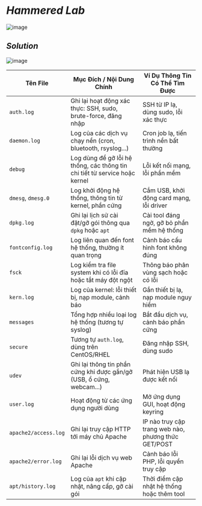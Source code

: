 # _Hammered Lab_

![image](https://github.com/user-attachments/assets/cbede024-13f6-4a4e-8ee0-c8ca279d8440)

## _Solution_

![image](https://github.com/user-attachments/assets/bdede07a-9cf8-40d6-8cf1-a4aaa0497533)

| Tên File            | Mục Đích / Nội Dung Chính                                                                 | Ví Dụ Thông Tin Có Thể Tìm Được                                           |
|---------------------|--------------------------------------------------------------------------------------------|---------------------------------------------------------------------------|
| `auth.log`          | Ghi lại hoạt động xác thực: SSH, sudo, brute-force, đăng nhập                             | SSH từ IP lạ, dùng sudo, lỗi xác thực                                    |
| `daemon.log`        | Log của các dịch vụ chạy nền (cron, bluetooth, rsyslog...)                                 | Cron job lạ, tiến trình nền bất thường                                   |
| `debug`             | Log dùng để gỡ lỗi hệ thống, các thông tin chi tiết từ service hoặc kernel                 | Lỗi kết nối mạng, lỗi phần mềm                                            |
| `dmesg`, `dmesg.0`  | Log khởi động hệ thống, thông tin từ kernel, phần cứng                                      | Cắm USB, khởi động card mạng, lỗi driver                                 |
| `dpkg.log`          | Ghi lại lịch sử cài đặt/gỡ gói thông qua `dpkg` hoặc `apt`                                 | Cài tool đáng ngờ, gỡ bỏ phần mềm hệ thống                               |
| `fontconfig.log`    | Log liên quan đến font hệ thống, thường ít quan trọng                                      | Cảnh báo cấu hình font không đúng                                        |
| `fsck`              | Log kiểm tra file system khi có lỗi đĩa hoặc tắt máy đột ngột                              | Thông báo phân vùng sạch hoặc có lỗi                                     |
| `kern.log`          | Log của kernel: lỗi thiết bị, nạp module, cảnh báo                                         | Gắn thiết bị lạ, nạp module nguy hiểm                                    |
| `messages`          | Tổng hợp nhiều loại log hệ thống (tương tự syslog)                                         | Bắt đầu dịch vụ, cảnh báo phần cứng                                      |
| `secure`            | Tương tự `auth.log`, dùng trên CentOS/RHEL                                                 | Đăng nhập SSH, dùng sudo                                                 |
| `udev`              | Ghi lại thông tin phần cứng khi được gắn/gỡ (USB, ổ cứng, webcam...)                       | Phát hiện USB lạ được kết nối                                            |
| `user.log`          | Hoạt động từ các ứng dụng người dùng                                                       | Mở ứng dụng GUI, hoạt động keyring                                       |
| `apache2/access.log`| Ghi lại truy cập HTTP tới máy chủ Apache                                                   | IP nào truy cập trang web nào, phương thức GET/POST                      |
| `apache2/error.log` | Ghi lại lỗi dịch vụ web Apache                                                             | Cảnh báo lỗi PHP, lỗi quyền truy cập                                     |
| `apt/history.log`   | Log của `apt` khi cập nhật, nâng cấp, gỡ cài gói                                           | Thời điểm cập nhật hệ thống hoặc thêm tool                              |

